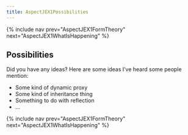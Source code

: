 ```yaml
---
title: AspectJEX1Possibilities
---
```

{% include nav prev="AspectJEX1FormTheory" next="AspectJEX1WhatIsHappening" %}

## Possibilities
Did you have any ideas? Here are some ideas I’ve heard some people mention:
* Some kind of dynamic proxy
* Some kind of inheritance thing
* Something to do with reflection
* …

{% include nav prev="AspectJEX1FormTheory" next="AspectJEX1WhatIsHappening" %}
